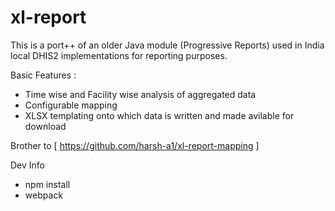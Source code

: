 # xl-report

This is a port++ of an older Java module (Progressive Reports) used in India local  DHIS2 implementations for reporting purposes.

Basic Features :
 - Time wise and Facility wise analysis of aggregated data 
 - Configurable mapping
 - XLSX templating onto which data is written and made avilable for download
 

Brother to [ https://github.com/harsh-a1/xl-report-mapping ]

Dev Info
- npm install
- webpack
